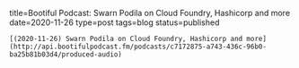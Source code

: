 
title=Bootiful Podcast: Swarn Podila on Cloud Foundry, Hashicorp and more
date=2020-11-26
type=post
tags=blog
status=published
~~~~~~
[(2020-11-26) Swarn Podila on Cloud Foundry, Hashicorp and more](http://api.bootifulpodcast.fm/podcasts/c7172875-a743-436c-96b0-ba25b81b03d4/produced-audio) 
            
